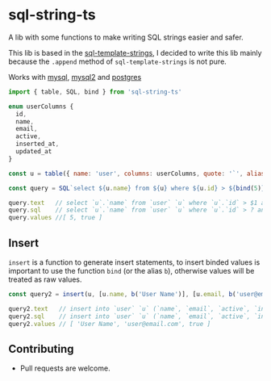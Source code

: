 # sql-string-ts

A lib with some functions to make writing SQL strings easier and safer.

This lib is based in the [sql-template-strings](https://www.npmjs.com/package/sql-template-strings), I decided to write this lib mainly because the `.append` method of `sql-template-strings` is not pure.

Works with [mysql](https://www.npmjs.com/package/mysql), [mysql2](https://www.npmjs.com/package/mysql2) and [postgres](https://www.npmjs.com/package/pg)

```js
import { table, SQL, bind } from 'sql-string-ts'

enum userColumns {
  id,
  name,
  email,
  active,
  inserted_at,
  updated_at
}

const u = table({ name: 'user', columns: userColumns, quote: '`', alias: 'u' })

const query = SQL`select ${u.name} from ${u} where ${u.id} > ${bind(5)} and ${u.active} = ${bind(true)}`

query.text   // select `u`.`name` from `user` `u` where `u`.`id` > $1 and `u`.`active` = $2
query.sql    // select `u`.`name` from `user` `u` where `u`.`id` > ? and `u`.`active` = ?
query.values //[ 5, true ]
```

## Insert

`insert` is a function to generate insert statements, to insert binded values is important to use the function `bind` (or the alias `b`), otherwise values will be treated as raw values.

```js
const query2 = insert(u, [u.name, b('User Name')], [u.email, b('user@email.com')], [u.active, b(true)], [u.inserted_at, 'NOW()'])

query2.text   // insert into `user` `u` (`name`, `email`, `active`, `inserted_at`) values ($1, $2, $3, NOW())
query2.sql    // insert into `user` `u` (`name`, `email`, `active`, `inserted_at`) values (?, ?, ?, NOW())
query2.values // [ 'User Name', 'user@email.com', true ]

```

## Contributing
 - Pull requests are welcome.
